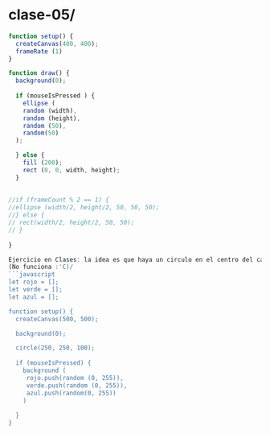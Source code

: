 # clase-05/

```javascript
function setup() {
  createCanvas(400, 400);
  frameRate (1)
}

function draw() {
  background(0);
  
  if (mouseIsPressed ) { 
    ellipse (
    random (width),
    random (height),
    random (50),
    random(50)
  );

  } else {
    fill (200);
    rect (0, 0, width, height);
  }
 
  
//if (frameCount % 2 == 1) {
//ellipse (width/2, height/2, 50, 50, 50); 
//} else {
// rect(width/2, height/2, 50, 50);
// }
  
}

Ejercicio en Clases: la idea es que haya un circulo en el centro del canvas, y al apresionar con mouse, el fondo cambia de color (uno esperaría que cambie el circulo, pero cambia el fondo)/
(No funciona :'C)/
```javascript
let rojo = [];
let verde = [];
let azul = [];

function setup() {
  createCanvas(500, 500);

  background(0);

  circle(250, 250, 100);
  
  if (mouseIsPressed) {
    background (
     rojo.push(random (0, 255)),
     verde.push(random (0, 255)),
     azul.push(random(0, 255))
    )
    
  }
}



















